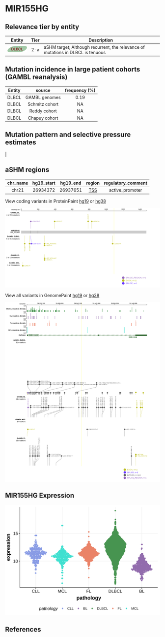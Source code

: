 # MIR155HG

## Relevance tier by entity

|Entity|Tier|Description                              |
|:------:|:----:|-----------------------------------------|
|![DLBCL](images/icons/DLBCL_tier2.png) |2-a | aSHM target; Although recurrent, the relevance of mutations in DLBCL is tenuous |

## Mutation incidence in large patient cohorts (GAMBL reanalysis)

|Entity|source        |frequency (%)|
|:------:|:--------------:|:-------------:|
|DLBCL |GAMBL genomes |0.19         |
|DLBCL |Schmitz cohort|  NA         |
|DLBCL |Reddy cohort  |  NA         |
|DLBCL |Chapuy cohort |  NA         |

## Mutation pattern and selective pressure estimates

|

## aSHM regions

|chr_name|hg19_start|hg19_end|region                                                                                    |regulatory_comment|
|:--------:|:----------:|:--------:|:------------------------------------------------------------------------------------------:|:------------------:|
|chr21   |26934372  |26937651|[TSS](https://genome.ucsc.edu/s/rdmorin/GAMBL%20hg19?position=chr21%3A26934372%2D26937651)|active_promoter   |


View coding variants in ProteinPaint [hg19](https://morinlab.github.io/LLMPP/GAMBL/MIR155HG_protein.html)  or [hg38](https://morinlab.github.io/LLMPP/GAMBL/MIR155HG_protein_hg38.html)

![](images/proteinpaint/MIR155HG_NR_001458.svg)

View all variants in GenomePaint [hg19](https://morinlab.github.io/LLMPP/GAMBL/MIR155HG.html)  or [hg38](https://morinlab.github.io/LLMPP/GAMBL/MIR155HG_hg38.html)

![](images/proteinpaint/MIR155HG.svg)

## MIR155HG Expression
![](images/gene_expression/MIR155HG_by_pathology.svg)
<!-- ORIGIN: Unknown -->

## References
